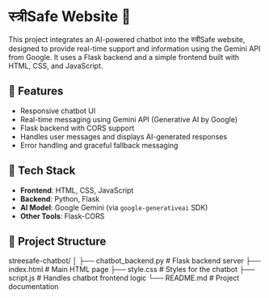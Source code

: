 # स्त्रीSafe Website 💬

This project integrates an AI-powered chatbot into the स्त्रीSafe website, designed to provide real-time support and information using the Gemini API from Google. It uses a Flask backend and a simple frontend built with HTML, CSS, and JavaScript.

## 🔧 Features

- Responsive chatbot UI
- Real-time messaging using Gemini API (Generative AI by Google)
- Flask backend with CORS support
- Handles user messages and displays AI-generated responses
- Error handling and graceful fallback messaging

## 🚀 Tech Stack

- **Frontend**: HTML, CSS, JavaScript
- **Backend**: Python, Flask
- **AI Model**: Google Gemini (via `google-generativeai` SDK)
- **Other Tools**: Flask-CORS

## 📂 Project Structure

streesafe-chatbot/
│
├── chatbot_backend.py       # Flask backend server
├── index.html               # Main HTML page
├── style.css                # Styles for the chatbot
├── script.js                # Handles chatbot frontend logic
└── README.md                # Project documentation
